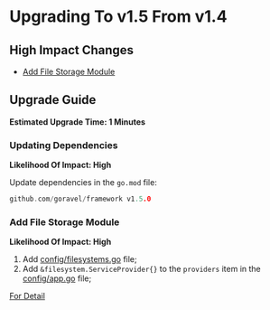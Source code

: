 # Upgrading To v1.5 From v1.4

## High Impact Changes

- [Add File Storage Module](#add-file-storage-module)

## Upgrade Guide

**Estimated Upgrade Time: 1 Minutes**

### Updating Dependencies

**Likelihood Of Impact: High**

Update dependencies in the `go.mod` file:

```go
github.com/goravel/framework v1.5.0
```

### Add File Storage Module

**Likelihood Of Impact: High**

1. Add [config/filesystems.go](https://github.com/goravel/goravel/blob/v1.5.0/config/filesystems.go) file;
2. Add `&filesystem.ServiceProvider{}` to the `providers` item in
   the [config/app.go](https://github.com/goravel/goravel/blob/v1.5.0/config/app.go) file;

[For Detail](../advanced/fs)
